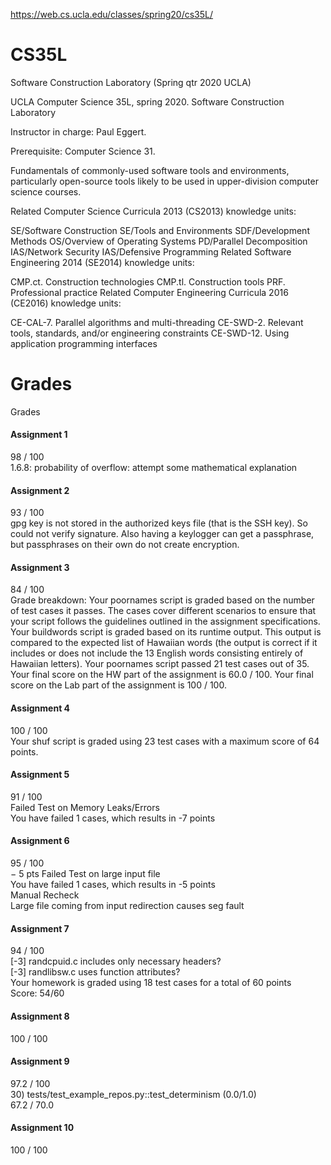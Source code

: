 https://web.cs.ucla.edu/classes/spring20/cs35L/

# CS35L
Software Construction Laboratory (Spring qtr 2020 UCLA)

UCLA Computer Science 35L, spring 2020.
Software Construction Laboratory

Instructor in charge: Paul Eggert.

Prerequisite: Computer Science 31.

Fundamentals of commonly-used software tools and environments, particularly open-source tools likely to be used in upper-division computer science courses.

Related Computer Science Curricula 2013 (CS2013) knowledge units:

SE/Software Construction
SE/Tools and Environments
SDF/Development Methods
OS/Overview of Operating Systems
PD/Parallel Decomposition
IAS/Network Security
IAS/Defensive Programming
Related Software Engineering 2014 (SE2014) knowledge units:

CMP.ct. Construction technologies
CMP.tl. Construction tools
PRF. Professional practice
Related Computer Engineering Curricula 2016 (CE2016) knowledge units:

CE-CAL-7. Parallel algorithms and multi-threading
CE-SWD-2. Relevant tools, standards, and/or engineering constraints
CE-SWD-12. Using application programming interfaces

# Grades
Grades

<h4>Assignment 1</h4>
98 / 100<br>
1.6.8: probability of overflow: attempt some mathematical explanation<br>
<h4>Assignment 2</h4>
93 / 100<br>
gpg key is not stored in the authorized keys file (that is the SSH key). So could not verify signature. Also having a keylogger can get a passphrase, but passphrases on their own do not create encryption.<br>
<h4>Assignment 3</h4>
84 / 100<br>
Grade breakdown:
Your poornames script is graded based on the number of test cases it passes. The cases cover different scenarios to ensure that your script follows the guidelines outlined in the assignment specifications.
Your buildwords script is graded based on its runtime output. This output is compared to the expected list of Hawaiian words (the output is correct if it includes or does not include the 13 English words consisting entirely of Hawaiian letters).
Your poornames script passed 21 test cases out of 35. Your final score on the HW part of the assignment is 60.0 / 100.
Your final score on the Lab part of the assignment is 100 / 100.<br>
<h4>Assignment 4</h4>
100 / 100<br>
Your shuf script is graded using 23 test cases with a maximum score of 64 points.<br>
<h4>Assignment 5</h4>
91 / 100<br>
Failed Test on Memory Leaks/Errors<br>
You have failed 1 cases, which results in -7 points<br>
<h4>Assignment 6</h4>
95 / 100<br>
− 5 pts Failed Test on large input file<br>
You have failed 1 cases, which results in -5 points<br>
Manual Recheck<br>
Large file coming from input redirection causes seg fault<br>
<h4>Assignment 7</h4>
94 / 100<br>
[-3] randcpuid.c includes only necessary headers?<br>
[-3] randlibsw.c uses function attributes?<br>
Your homework is graded using 18 test cases for a total of 60 points<br>
Score: 54/60<br>
<h4>Assignment 8</h4>
100 / 100<br>
<h4>Assignment 9</h4>
97.2 / 100<br>
30) tests/test_example_repos.py::test_determinism (0.0/1.0)<br>
67.2 / 70.0<br>
<h4>Assignment 10</h4>
100 / 100<br>
